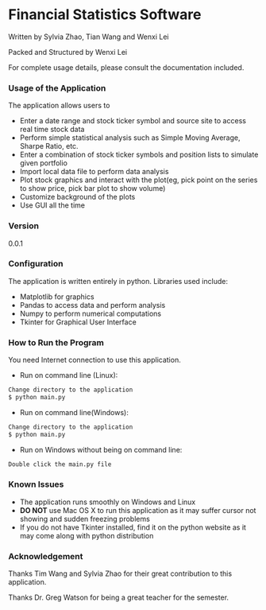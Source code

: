 # Financial Statistics Software
Written by Sylvia Zhao, Tian Wang and Wenxi Lei

Packed and Structured by Wenxi Lei

For complete usage details, please consult the documentation included.

### Usage of the Application

The application allows users to
* Enter a date range and stock ticker symbol and source site to access real time stock data
* Perform simple statistical analysis such as Simple Moving Average, Sharpe Ratio, etc.
* Enter a combination of stock ticker symbols and position lists to simulate given portfolio
* Import local data file to perform data analysis
* Plot stock graphics and interact with the plot(eg, pick point on the series to show price, pick bar plot to show volume)
* Customize background of the plots
* Use GUI all the time

### Version
0.0.1

### Configuration
The application is written entirely in python. Libraries used include:
* Matplotlib for graphics
* Pandas to access data and perform analysis
* Numpy to perform numerical computations
* Tkinter for Graphical User Interface


### How to Run the Program
You need Internet connection to use this application.

* Run on command line (Linux):


```sh
Change directory to the application
$ python main.py
```

* Run on command line(Windows):

```sh
Change directory to the application
$ python main.py
```

* Run on Windows without being on command line:

```sh
Double click the main.py file
```

### Known Issues

* The application runs smoothly on Windows and Linux
* **DO NOT** use Mac OS X to run this application as it may suffer cursor not showing and sudden freezing problems
* If you do not have Tkinter installed, find it on the python website as it may come along with python distribution

### Acknowledgement
Thanks Tim Wang and Sylvia Zhao for their great contribution to this application. 

Thanks Dr. Greg Watson for being a great teacher for the semester.


